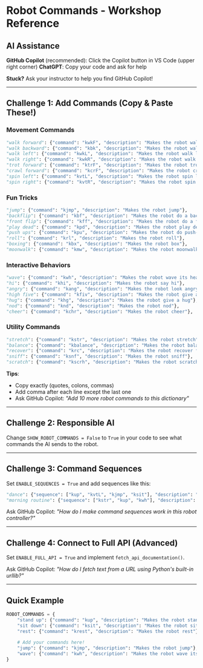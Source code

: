# Robot Commands - Workshop Reference

## AI Assistance

**GitHub Copilot** (recommended): Click the Copilot button in VS Code (upper right corner)
**ChatGPT**: Copy your code and ask for help

**Stuck?** Ask your instructor to help you find GitHub Copilot!

---

## Challenge 1: Add Commands (Copy & Paste These!)

### Movement Commands

```python
"walk forward": {"command": "kwkF", "description": "Makes the robot walk forward"},
"walk backward": {"command": "kbk", "description": "Makes the robot walk backward"},
"walk left": {"command": "kwkL", "description": "Makes the robot walk left"},
"walk right": {"command": "kwkR", "description": "Makes the robot walk right"},
"trot forward": {"command": "ktrF", "description": "Makes the robot trot forward"},
"crawl forward": {"command": "kcrF", "description": "Makes the robot crawl forward"},
"spin left": {"command": "kvtL", "description": "Makes the robot spin left"},
"spin right": {"command": "kvtR", "description": "Makes the robot spin right"},
```

### Fun Tricks

```python
"jump": {"command": "kjmp", "description": "Makes the robot jump"},
"backflip": {"command": "kbf", "description": "Makes the robot do a backflip"},
"front flip": {"command": "kff", "description": "Makes the robot do a front flip"},
"play dead": {"command": "kpd", "description": "Makes the robot play dead"},
"push ups": {"command": "kpu", "description": "Makes the robot do push-ups"},
"roll": {"command": "krl", "description": "Makes the robot roll"},
"boxing": {"command": "kbx", "description": "Makes the robot box"},
"moonwalk": {"command": "kmw", "description": "Makes the robot moonwalk"},
```

### Interactive Behaviors

```python
"wave": {"command": "kwh", "description": "Makes the robot wave its head"},
"hi": {"command": "khi", "description": "Makes the robot say hi"},
"angry": {"command": "kang", "description": "Makes the robot look angry"},
"high five": {"command": "kfiv", "description": "Makes the robot give a high five"},
"hug": {"command": "khg", "description": "Makes the robot give a hug"},
"nod": {"command": "knd", "description": "Makes the robot nod"},
"cheer": {"command": "kchr", "description": "Makes the robot cheer"},
```

### Utility Commands

```python
"stretch": {"command": "kstr", "description": "Makes the robot stretch"},
"balance": {"command": "kbalance", "description": "Makes the robot balance"},
"recover": {"command": "krc", "description": "Makes the robot recover from falling"},
"sniff": {"command": "ksnf", "description": "Makes the robot sniff"},
"scratch": {"command": "kscrh", "description": "Makes the robot scratch"},
```

**Tips**:

- Copy exactly (quotes, colons, commas)
- Add comma after each line except the last one
- Ask GitHub Copilot: *"Add 10 more robot commands to this dictionary"*

---

## Challenge 2: Responsible AI

Change `SHOW_ROBOT_COMMANDS = False` to `True` in your code to see what commands the AI sends to the robot.

---

## Challenge 3: Command Sequences

Set `ENABLE_SEQUENCES = True` and add sequences like this:

```python
"dance": {"sequence": ["kup", "kvtL", "kjmp", "ksit"], "description": "Do a dance routine"},
"morning routine": {"sequence": ["kstr", "kup", "kwh"], "description": "Stretch, stand, wave"},
```

Ask GitHub Copilot: *"How do I make command sequences work in this robot controller?"*

---

## Challenge 4: Connect to Full API (Advanced)

Set `ENABLE_FULL_API = True` and implement `fetch_api_documentation()`.

Ask GitHub Copilot: *"How do I fetch text from a URL using Python's built-in urllib?"*

---

## Quick Example

```python
ROBOT_COMMANDS = {
    "stand up": {"command": "kup", "description": "Makes the robot stand up"},
    "sit down": {"command": "ksit", "description": "Makes the robot sit down"},  
    "rest": {"command": "krest", "description": "Makes the robot rest"},
    
    # Add your commands here!
    "jump": {"command": "kjmp", "description": "Makes the robot jump"},
    "wave": {"command": "kwh", "description": "Makes the robot wave its head"},
}
```
